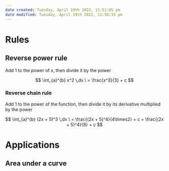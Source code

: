 ```yaml
---
date created: Tuesday, April 19th 2022, 11:51:05 pm
date modified: Tuesday, April 19th 2022, 11:58:33 pm
---
```


# Rules

## Reverse power rule

Add 1 to the power of x, then divide it by the power

$$ \int_{a}^{b} x^2 \,dx \ = \frac{x^3}{3} + c $$

### Reverse chain rule

Add 1 to the power of the function, then divide it by its derivative multiplied by the power

$$ \int_{a}^{b} (2x + 5)^3 \,dx \ = \frac{(2x + 5)^4}{4\times2} + c = \frac{(2x + 5)^4}{8} + c
$$

# Applications

## Area under a curve
